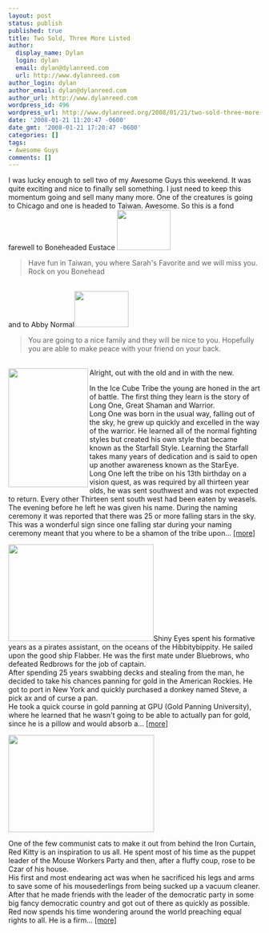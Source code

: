 ```yaml
---
layout: post
status: publish
published: true
title: Two Sold, Three More Listed
author:
  display_name: Dylan
  login: dylan
  email: dylan@dylanreed.com
  url: http://www.dylanreed.com
author_login: dylan
author_email: dylan@dylanreed.com
author_url: http://www.dylanreed.com
wordpress_id: 496
wordpress_url: http://www.dylanreed.org/2008/01/21/two-sold-three-more-listed/
date: '2008-01-21 11:20:47 -0600'
date_gmt: '2008-01-21 17:20:47 -0600'
categories: []
tags:
- Awesome Guys
comments: []
---
```

<p>I was lucky enough to sell two of my Awesome Guys this weekend. It was quite exciting and nice to finally sell something. I just need to keep this momentum going and sell many many more. One of the creatures is going to Chicago and one is headed to Taiwan. Awesome. So this is a fond farewell to Boneheaded Eustace <a href="http://awesomeguy.etsy.com" target="_blank"><img src="http://images.etsy.com/all_images/c/c36/fca/il_430xN.16753677.jpg" height="80" width="107" /></a></p>
<blockquote><p>Have fun in Taiwan, you where Sarah's Favorite and we will miss you. Rock on you Bonehead</blockquote><br />
and to Abby Normal<a href="http://awesomeguy.etsy.com" target="_blank"><img src="http://images.etsy.com/all_images/0/005/b34/il_430xN.17692191.jpg" height="72" width="108" /></a></p>
<blockquote><p>You are going to a nice family and they will be nice to you. Hopefully you are able to make peace with your friend on your back.</blockquote><br />
<a href="http://www.etsy.com/view_listing.php?listing_id=9055768" target="_blank"><img src="http://images.etsy.com/all_images/3/3fa/34c/il_430xN.17887694.jpg" align="left" height="237" width="159" /></a>Alright, out with the old and in with the new.</p>
<p>In the Ice Cube Tribe the young are honed in the art of battle. The first thing they learn is the story of Long One, Great Shaman and Warrior.<br />
Long One was born in the usual way, falling out of the sky, he grew up quickly and excelled in the way of the warrior. He learned all of the normal fighting styles but created his own style that became known as the Starfall Style. Learning the Starfall takes many years of dedication and is said to open up another awareness known as the StarEye.<br />
Long One left the tribe on his 13th birthday on a vision quest, as was required by all thirteen year olds, he was sent southwest and was not expected to return. Every other Thirteen sent south west had been eaten by weasels.<br />
The evening before he left he was given his name. During the naming ceremony it was reported that there was 25 or more falling stars in the sky. This was a wonderful sign since one falling star during your naming ceremony meant that you where to be a shamon of the tribe upon... <a href="http://www.etsy.com/view_listing.php?listing_id=9055768" target="_blank">[more]</a></p>
<p><a href="http://www.etsy.com/view_listing.php?listing_id=9055452" target="_blank"><img src="http://images.etsy.com/all_images/d/d03/56d/il_430xN.17886617.jpg" height="193" width="290" /></a>Shiny Eyes spent his formative years as a pirates assistant, on the oceans of the Hibbitybippity. He sailed upon the good ship Flabber. He was the first mate under Bluebrows, who defeated Redbrows for the job of captain.<br />
After spending 25 years swabbing decks and stealing from the man, he decided to take his chances panning for gold in the American Rockies. He got to port in New York and quickly purchased a donkey named Steve, a pick ax and of curse a pan.<br />
He took a quick course in gold panning at GPU (Gold Panning University), where he learned that he wasn't going to be able to actually pan for gold, since he is a pillow and would absorb a... <a href="http://www.etsy.com/view_listing.php?listing_id=9055452" target="_blank">[more]</a></p>
<p><a href="http://www.etsy.com/view_listing.php?listing_id=9010987" target="_blank"><img src="http://images.etsy.com/all_images/b/b05/985/il_430xN.17739637.jpg" height="194" width="291" /></a></p>
<p>One of the few communist cats to make it out from behind the Iron Curtain, Red Kitty is an inspiration to us all. He spent most of his time as the puppet leader of the Mouse Workers Party and then, after a fluffy coup, rose to be Czar of his house.<br />
His first and most endearing act was when he sacrificed his legs and arms to save some of his mousederlings from being sucked up a vacuum cleaner. After that he made friends with the leader of the democratic party in some big fancy democratic country and got out of there as quickly as possible.<br />
Red now spends his time wondering around the world preaching equal rights to all. He is a firm... <a href="http://www.etsy.com/view_listing.php?listing_id=9010987" target="_blank">[more]</a></p>
